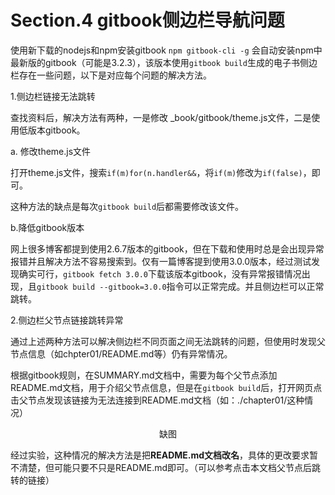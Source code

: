# Section.4 gitbook侧边栏导航问题

使用新下载的nodejs和npm安装gitbook
`npm gitbook-cli -g`
会自动安装npm中最新版的gitbook（可能是3.2.3），该版本使用`gitbook build`生成的电子书侧边栏存在一些问题，以下是对应每个问题的解决方法。

1.侧边栏链接无法跳转

查找资料后，解决方法有两种，一是修改 _book/gitbook/theme.js文件，二是使用低版本gitbook。


a. 修改theme.js文件

打开theme.js文件，搜索`if(m)for(n.handler&&`，将`if(m)`修改为`if(false)`，即可。

这种方法的缺点是每次`gitbook build`后都需要修改该文件。

b.降低gitbook版本

网上很多博客都提到使用2.6.7版本的gitbook，但在下载和使用时总是会出现异常报错并且解决方法不容易搜索到。仅有一篇博客提到使用3.0.0版本，经过测试发现确实可行，`gitbook fetch 3.0.0`下载该版本gitbook，没有异常报错情况出现，且`gitbook build --gitbook=3.0.0`指令可以正常完成。并且侧边栏可以正常跳转。

2.侧边栏父节点链接跳转异常

通过上述两种方法可以解决侧边栏不同页面之间无法跳转的问题，但使用时发现父节点信息（如chpter01/README.md等）仍有异常情况。

根据gitbook规则，在SUMMARY.md文档中，需要为每个父节点添加README.md文档，用于介绍父节点信息，但是在`gitbook build`后，打开网页点击父节点发现该链接为无法连接到README.md文档（如：./chapter01/这种情况）

<center>缺图</center>

经过实验，这种情况的解决方法是把**README.md文档改名**，具体的更改要求暂不清楚，但可能只要不只是README.md即可。（可以参考点击本文档父节点后跳转的链接）